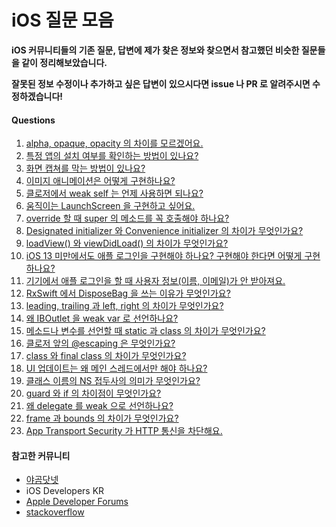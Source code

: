 # iOS 질문 모음

**iOS 커뮤니티들의 기존 질문, 답변에 제가 찾은 정보와 찾으면서 참고했던 비슷한 질문들을 같이 정리해보았습니다.**

**잘못된 정보 수정이나 추가하고 싶은 답변이 있으시다면 issue 나 PR 로 알려주시면 수정하겠습니다!**

#### Questions

1. [alpha, opaque, opacity 의 차이를 모르겠어요.](https://github.com/TTOzzi/Question-Archive/blob/master/contents/week-1.md#q)
2. [특정 앱의 설치 여부를 확인하는 방법이 있나요?](https://github.com/TTOzzi/Question-Archive/blob/master/contents/week-1.md#q-1)
3. [화면 캡쳐를 막는 방법이 있나요?](https://github.com/TTOzzi/Question-Archive/blob/master/contents/week-1.md#q-2)
4. [이미지 애니메이션은 어떻게 구현하나요?](https://github.com/TTOzzi/Question-Archive/blob/master/contents/week-1.md#q-3)
5. [클로저에서 weak self 는 언제 사용하면 되나요?](https://github.com/TTOzzi/Question-Archive/blob/master/contents/week-1.md#q-4)
6. [움직이는 LaunchScreen 을 구현하고 싶어요.](https://github.com/TTOzzi/Question-Archive/blob/master/contents/week-2.md#q)
7. [override 할 때 super 의 메소드를 꼭 호출해야 하나요?](https://github.com/TTOzzi/Question-Archive/blob/master/contents/week-2.md#q-1)
8. [Designated initializer 와 Convenience initializer 의 차이가 무엇인가요?](https://github.com/TTOzzi/Question-Archive/blob/master/contents/week-2.md#q-2)
9. [loadView() 와 viewDidLoad() 의 차이가 무엇인가요?](https://github.com/TTOzzi/Question-Archive/blob/master/contents/week-2.md#q-3)
10. [iOS 13 미만에서도 애플 로그인을 구현해야 하나요? 구현해야 한다면 어떻게 구현하나요?](https://github.com/TTOzzi/Question-Archive/blob/master/contents/week-2.md#q-4)
11. [기기에서 애플 로그인을 할 때 사용자 정보(이름, 이메일)가 안 받아져요.](https://github.com/TTOzzi/Question-Archive/blob/master/contents/week-2.md#q-5)
12. [RxSwift 에서 DisposeBag 을 쓰는 이유가 무엇인가요?](https://github.com/TTOzzi/Question-Archive/blob/master/contents/week-3.md#q)
13. [leading, trailing 과 left, right 의 차이가 무엇인가요?](https://github.com/TTOzzi/Question-Archive/blob/master/contents/week-3.md#q-1)
14. [왜 IBOutlet 을 weak var 로 선언하나요?](https://github.com/TTOzzi/Question-Archive/blob/master/contents/week-3.md#q-2)
15. [메소드나 변수를 선언할 때 static 과 class 의 차이가 무엇인가요?](https://github.com/TTOzzi/Question-Archive/blob/master/contents/week-3.md#q-3)
16. [클로저 앞의 @escaping 은 무엇인가요?](https://github.com/TTOzzi/Question-Archive/blob/master/contents/week-3.md#q-4)
17. [class 와 final class 의 차이가 무엇인가요?](https://github.com/TTOzzi/Question-Archive/blob/master/contents/week-4.md#q)
18. [UI 업데이트는 왜 메인 스레드에서만 해야 하나요?](https://github.com/TTOzzi/Question-Archive/blob/master/contents/week-4.md#q-1)
19. [클래스 이름의 NS 접두사의 의미가 무엇인가요?](https://github.com/TTOzzi/Question-Archive/blob/master/contents/week-4.md#q-2)
20. [guard 와 if 의 차이점이 무엇인가요?](https://github.com/TTOzzi/Question-Archive/blob/master/contents/week-4.md#q-3)
21. [왜 delegate 를 weak 으로 선언하나요?](https://github.com/TTOzzi/Question-Archive/blob/master/contents/week-5.md#q)
22. [frame 과 bounds 의 차이가 무엇인가요?](https://github.com/TTOzzi/Question-Archive/blob/master/contents/week-5.md#q-1)
23. [App Transport Security 가 HTTP 통신을 차단해요.](https://github.com/TTOzzi/Question-Archive/blob/master/contents/week-5.md#q-2)

#### 참고한 커뮤니티
* [야곰닷넷](https://yagom.net/)
* iOS Developers KR
* [Apple Developer Forums](https://developer.apple.com/forums/)
* [stackoverflow](https://stackoverflow.com/)

